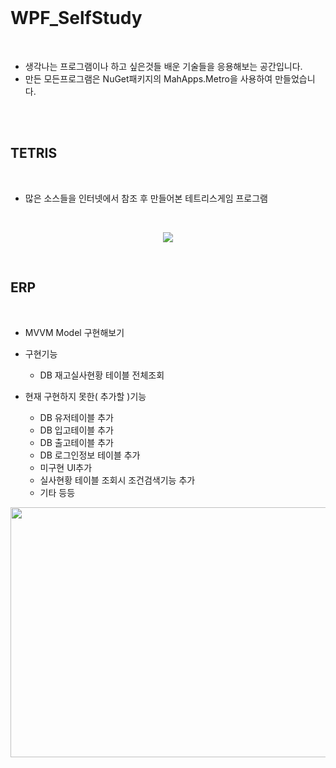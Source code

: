 
</br>

# WPF_SelfStudy

</br>

- 생각나는 프로그램이나 하고 싶은것들 배운 기술들을 응용해보는 공간입니다.
- 만든 모든프로그램은 NuGet패키지의 MahApps.Metro을 사용하여 만들었습니다.

</br>
</br>

## TETRIS

</br>

- 많은 소스들을 인터넷에서 참조 후 만들어본 테트리스게임 프로그램

</br>

<p align = "center">
<img src ="https://user-images.githubusercontent.com/93025344/173483668-314672b4-30d6-43dd-912c-139a38886e9b.gif">
</p>

</br>

## ERP

</br>

- MVVM Model 구현해보기

- 구현기능
  - DB 재고실사현황 테이블 전체조회

- 현재 구현하지 못한( 추가할 )기능
  - DB 유저테이블 추가
  - DB 입고테이블 추가
  - DB 출고테이블 추가
  - DB 로그인정보 테이블 추가
  - 미구현 UI추가
  - 실사현황 테이블 조회시 조건검색기능 추가
  - 기타 등등

<p align = "center">
<img src ="https://user-images.githubusercontent.com/93025344/173768229-f3192e4f-9e85-41d3-9cec-b937a950dd39.png" width="600" height="400">
</p>
